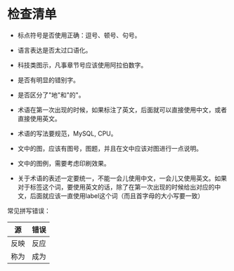 # 检查清单

* 标点符号是否使用正确：逗号、顿号、句号。
* 语言表达是否太过口语化。
* 科技类图示，凡事章节号应该使用阿拉伯数字。
* 是否有明显的错别字。
* 是否区分了"地"和"的"。
* 术语在第一次出现的时候，如果标注了英文，后面就可以直接使用中文，或者直接使用英文。
* 术语的写法要规范，MySQL, CPU。
* 文中的图，应该有图号，图题，并且在文中应该对图进行一点说明。
* 文中的图例，需要考虑印刷效果。

* 关于术语的表述一定要统一，不能一会儿使用中文，一会儿又使用英文。如果对于标签这个词，要使用英文的话，除了在第一次出现的时候给出对应的中文，后面就应该一直使用label这个词（而且首字母的大小写要一致）

常见拼写错误：

| 源 | 错误 |
|--|---|
| 反映 | 反应|
| 称为 | 成为 |